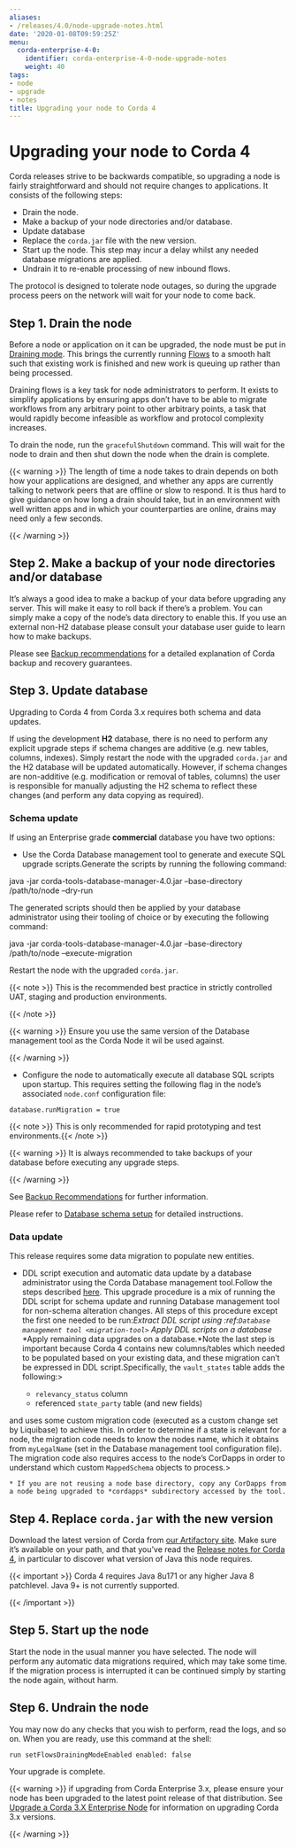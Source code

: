 ```yaml
---
aliases:
- /releases/4.0/node-upgrade-notes.html
date: '2020-01-08T09:59:25Z'
menu:
  corda-enterprise-4-0:
    identifier: corda-enterprise-4-0-node-upgrade-notes
    weight: 40
tags:
- node
- upgrade
- notes
title: Upgrading your node to Corda 4
---
```



# Upgrading your node to Corda 4

Corda releases strive to be backwards compatible, so upgrading a node is fairly straightforward and should not require changes to
applications. It consists of the following steps:


* Drain the node.
* Make a backup of your node directories and/or database.
* Update database
* Replace the `corda.jar` file with the new version.
* Start up the node. This step may incur a delay whilst any needed database migrations are applied.
* Undrain it to re-enable processing of new inbound flows.

The protocol is designed to tolerate node outages, so during the upgrade process peers on the network will wait for your node to come back.


## Step 1. Drain the node

Before a node or application on it can be upgraded, the node must be put in [Draining mode](key-concepts-node.md#draining-mode). This brings the currently running
[Flows](key-concepts-flows.md) to a smooth halt such that existing work is finished and new work is queuing up rather than being processed.

Draining flows is a key task for node administrators to perform. It exists to simplify applications by ensuring apps don’t have to be
able to migrate workflows from any arbitrary point to other arbitrary points, a task that would rapidly become infeasible as workflow
and protocol complexity increases.

To drain the node, run the `gracefulShutdown` command. This will wait for the node to drain and then shut down the node when the drain
is complete.


{{< warning >}}
The length of time a node takes to drain depends on both how your applications are designed, and whether any apps are currently
talking to network peers that are offline or slow to respond. It is thus hard to give guidance on how long a drain should take, but in
an environment with well written apps and in which your counterparties are online, drains may need only a few seconds.

{{< /warning >}}



## Step 2. Make a backup of your node directories and/or database

It’s always a good idea to make a backup of your data before upgrading any server. This will make it easy to roll back if there’s a problem.
You can simply make a copy of the node’s data directory to enable this. If you use an external non-H2 database please consult your database
user guide to learn how to make backups.

Please see [Backup recommendations](node-administration.md#backup-recommendations) for a detailed explanation of Corda backup and recovery guarantees.


## Step 3. Update database

Upgrading to Corda 4 from Corda 3.x requires both schema and data updates.

If using the development **H2** database, there is no need to perform any explicit upgrade steps if schema changes are additive (e.g. new tables, columns, indexes).
Simply restart the node with the upgraded `corda.jar` and the H2 database will be updated automatically.
However, if schema changes are non-additive (e.g. modification or removal of tables, columns) the user is responsible for manually adjusting
the H2 schema to reflect these changes (and perform any data copying as required).


### Schema update

If using an Enterprise grade **commercial** database you have two options:


* Use the Corda Database management tool to generate and execute SQL upgrade scripts.Generate the scripts by running the following command:

java -jar corda-tools-database-manager-4.0.jar –base-directory /path/to/node –dry-run


The generated scripts should then be applied by your database administrator using their tooling of choice or by executing the following command:


java -jar corda-tools-database-manager-4.0.jar –base-directory /path/to/node –execute-migration


Restart the node with the upgraded `corda.jar`.

{{< note >}}
This is the recommended best practice in strictly controlled UAT, staging and production environments.

{{< /note >}}

{{< warning >}}
Ensure you use the same version of the Database management tool as the Corda Node it wil be used against.

{{< /warning >}}




* Configure the node to automatically execute all database SQL scripts upon startup.
This requires setting the following flag in the node’s associated `node.conf` configuration file:

```none
database.runMigration = true
```

{{< note >}}
This is only recommended for rapid prototyping and test environments.{{< /note >}}



{{< warning >}}
It is always recommended to take backups of your database before executing any upgrade steps.

{{< /warning >}}


See [Backup Recommendations](node-administration.md#backup-recommendations) for further information.

Please refer to [Database schema setup](node-operations-database-schema-setup.md) for detailed instructions.


### Data update

This release requires some data migration to populate new entities.


* DDL script execution and automatic data update by a database administrator using the Corda Database management tool.Follow the steps described [here](node-operations-database-schema-setup.md#db-setup-database-management-ddl-execution-ref).
This upgrade procedure is a mix of running the DDL script for schema update and running Database management tool for non-schema alteration changes.
All steps of this procedure except the first one needed to be run:*Extract DDL script using :ref:`Database management tool <migration-tool>`*
*Apply DDL scripts on a database*
*Apply remaining data upgrades on a database.*Note the last step is important because Corda 4 contains new columns/tables which needed to be populated based on your existing data,
and these migration can’t be expressed in DDL script.Specifically, the `vault_states` table adds the following:>

    * `relevancy_status` column
    * referenced `state_party` table (and new fields)


and uses some custom migration code (executed as a custom change set by Liquibase) to achieve this. In order to determine if a state is relevant
for a node, the migration code needs to know the nodes name, which it obtains from `myLegalName` (set in the Database management tool configuration file).
The migration code also requires access to the node’s CorDapps in order to understand which custom `MappedSchema` objects to process.>

    * If you are not reusing a node base directory, copy any CorDapps from a node being upgraded to *cordapps* subdirectory accessed by the tool.





## Step 4. Replace `corda.jar` with the new version

Download the latest version of Corda from [our Artifactory site](https://software.r3.com/artifactory/webapp/#/artifacts/browse/simple/General/corda/net/corda/corda-node).
Make sure it’s available on your path, and that you’ve read the [Release notes for Corda 4](release-notes.md), in particular to discover what version of Java this
node requires.


{{< important >}}
Corda 4 requires Java 8u171 or any higher Java 8 patchlevel. Java 9+ is not currently supported.


{{< /important >}}


## Step 5. Start up the node

Start the node in the usual manner you have selected. The node will perform any automatic data migrations required, which may take some
time. If the migration process is interrupted it can be continued simply by starting the node again, without harm.


## Step 6. Undrain the node

You may now do any checks that you wish to perform, read the logs, and so on. When you are ready, use this command at the shell:

`run setFlowsDrainingModeEnabled enabled: false`

Your upgrade is complete.


{{< warning >}}
if upgrading from Corda Enterprise 3.x, please ensure your node has been upgraded to the latest point release of that
distribution. See [Upgrade a Corda 3.X Enterprise Node](https://docs.corda.net/docs/corda-enterprise/3.3/node-operations-upgrading.html#upgrading-a-corda-enterprise-node)
for information on upgrading Corda 3.x versions.

{{< /warning >}}

